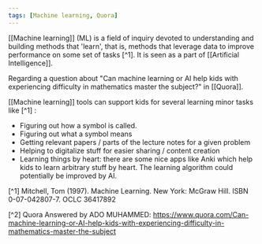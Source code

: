 ```yaml
---
tags: [Machine learning, Quora]
---
```


[[Machine learning]] (ML) is a field of inquiry devoted to understanding and building methods that 'learn', that is, methods that leverage data to improve performance on some set of tasks [^1]. It is seen as a part of [[Artificial Intelligence]].


Regarding a question about "Can machine learning or AI help kids with experiencing difficulty in mathematics master the subject?" in [[Quora]].


[[Machine learning]]  tools can support kids for several learning minor tasks like [^1] :
-   Figuring out how a symbol is called.
-   Figuring out what a symbol means
-   Getting relevant papers / parts of the lecture notes for a given problem
-   Helping to digitalize stuff for easier sharing / content creation
-   Learning things by heart: there are some nice apps like Anki which help kids to learn arbitrary stuff by heart. The learning algorithm could potentially be improved by AI. 


[^1] Mitchell, Tom (1997). Machine Learning. New York: McGraw Hill. ISBN 0-07-042807-7. OCLC 36417892 

[^2] Quora Answered by ADO MUHAMMED: https://www.quora.com/Can-machine-learning-or-AI-help-kids-with-experiencing-difficulty-in-mathematics-master-the-subject 